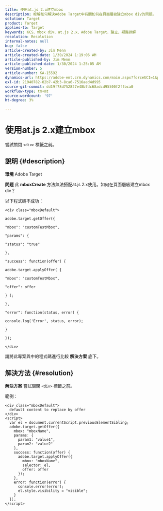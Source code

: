 ```yaml
---
title: 使用at.js 2.x建立mbox
description: 瞭解如何解決Adobe Target中有關如何在頁面層級建立mbox div的問題。
solution: Target
product: Target
applies-to: Target
keywords: KCS、mbox div、at.js 2.x、Adobe Target、建立、疑難排解
resolution: Resolution
internal-notes: null
bug: false
article-created-by: Jim Menn
article-created-date: 1/30/2024 1:19:06 AM
article-published-by: Jim Menn
article-published-date: 1/30/2024 1:25:05 AM
version-number: 5
article-number: KA-15592
dynamics-url: https://adobe-ent.crm.dynamics.com/main.aspx?forceUCI=1&pagetype=entityrecord&etn=knowledgearticle&id=28eab48a-0dbf-ee11-9079-6045bd006268
exl-id: 21940782-02b7-42b3-8ca6-7516aed4d995
source-git-commit: dd19f78d752827e48b7dc68adcd95500f2ffbca0
workflow-type: tm+mt
source-wordcount: '97'
ht-degree: 3%

---
```


# 使用at.js 2.x建立mbox


嘗試關閉 `<div>` 標籤之前。

## 說明 {#description}


<b>環境</b>
Adobe Target

<b>問題</b>
此 <b>mboxCreate</b> 方法無法搭配at.js 2.x使用。如何在頁面層級建立mbox div？

以下程式碼不成功：


```
<div class="mboxDefault">

adobe.target.getOffer({

"mbox": "customTestMbox",

"params": {

"status": "true"

},

"success": function(offer) {

adobe.target.applyOffer( {

"mbox": "customTestMbox",

"offer": offer

} );

},

"error": function(status, error) {

console.log('Error', status, error);

}

});

</div>
```




請將此專案與中的程式碼進行比較 <b>解決方案</b> 底下。


## 解決方法 {#resolution}


<b>解決方案</b>
嘗試關閉 `<div>` 標籤之前。

範例：


```
<div class="mboxDefault"> 
  default content to replace by offer 
</div> 
<script> 
  var el = document.currentScript.previousElementSibling;
  adobe.target.getOffer({
    mbox: "mboxName",
    params: {
      param1: "value1",
      param2: "value2"
    },
    success: function(offer) {
      adobe.target.applyOffer({
        mbox: "mboxName",
        selector: el,
        offer: offer
      });
    },
    error: function(error) {
      console.error(error);
      el.style.visibility = "visible";
    }
  });
</script>
```
